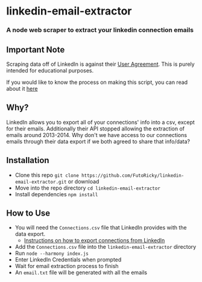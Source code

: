 # linkedin-email-extractor
### A node web scraper to extract your linkedin connection emails

## Important Note
Scraping data off of LinkedIn is against their [User Agreement](https://www.linkedin.com/legal/user-agreement). This is purely intended for educational purposes.

If you would like to know the process on making this script, you can read about it [here](https://dev.to/futoricky/how-i-made-a-web-scraper-script-because-linkedin-27fc)

## Why?
LinkedIn allows you to export all of your connections' info into a csv, except for their emails. 
Additionally their API stopped allowing the extraction of emails around 2013-2014. Why don't we have access to our connections emails through their data export if we both agreed to share that info/data?

## Installation
- Clone this repo `git clone https://github.com/FutoRicky/linkedin-email-extractor.git` or download
- Move into the repo directory `cd linkedin-email-extractor`
- Install dependencies `npm install`

## How to Use
- You will need the `Connections.csv` file that LinkedIn provides with the data export. 
  - [Instructions on how to export connections from LinkedIn](https://www.linkedin.com/help/linkedin/answer/66844/exporting-connections-from-linkedin?lang=en)
- Add the `Connections.csv` file into the `linkedin-email-extractor` directory
- Run `node --harmony index.js`
- Enter LinkedIn Credentials when prompted
- Wait for email extraction process to finish
- An `email.txt` file will be generated with all the emails
